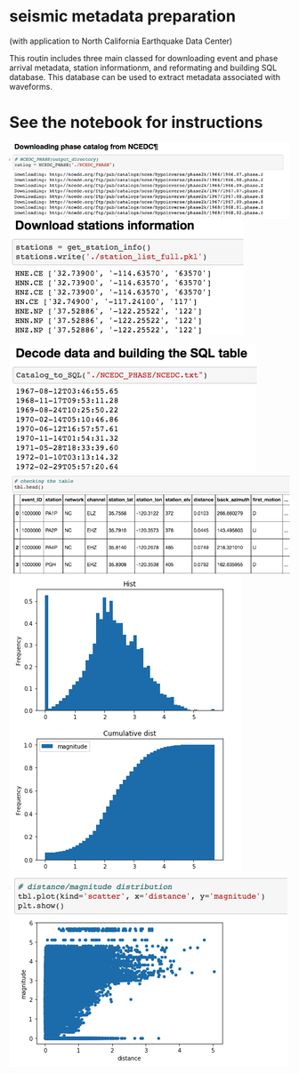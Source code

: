 # seismic metadata preparation 
(with application to North California Earthquake Data Center)

This routin includes three main classed for downloading event and phase arrival metadata, station informationm, and reformating and building SQL database. 
This database can be used to extract metadata associated with waveforms. 

# See the notebook for instructions
![Downloading phase arrival time and event information](F1.png)
![Downloading station information](F2.png)

![Decoding the data and building a SQL database](F3.png)
![Resulted table](F4.png)
![Statistics of metadata](F5.png)
![Statistics of metadata](F6.png)

